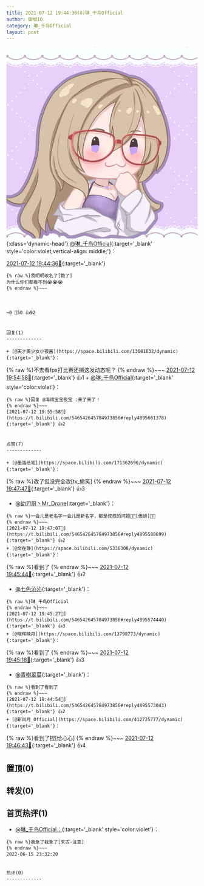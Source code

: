 ```yaml
---
title: 2021-07-12 19:44:36(8)琳_千鸟Official
author: 御坂IO
category: 琳_千鸟Official
layout: post
---
```


![img](/images/c0a88f85ebd0d056f37b114e0748e69556c8b488.jpg){:class='dynamic-head'}
[@琳_千鸟Official](https://space.bilibili.com/1620923329/dynamic){:target='_blank' style='color:violet;vertical-align: middle;'}：

[2021-07-12 19:44:36🔗](https://t.bilibili.com/546542645784973856){:target='_blank'}

~~~
{% raw %}我明明改名了[跪了]
为什么你们都看不到😭😭😭
{% endraw %}~~~



↪️0 💬50 👍92


回复(1)
-------------

+ [@天才美少女小夜酱](https://space.bilibili.com/13681632/dynamic){:target='_blank'}：
~~~
{% raw %}不去看fpx打比赛还搁这发动态呢？
{% endraw %}~~~
[2021-07-12 19:54:58🔗](https://t.bilibili.com/546542645784973856#reply4895644208){:target='_blank'} 👍1
    + [@琳_千鸟Official](https://space.bilibili.com/1620923329/dynamic){:target='_blank' style='color:violet'}：
~~~
{% raw %}回复 @海绵宝宝夜宝 :来了来了！
{% endraw %}~~~
[2021-07-12 19:55:58🔗](https://t.bilibili.com/546542645784973856#reply4895661378){:target='_blank'} 👍2


点赞(7)
-------------

+ [@墨落纸笔](https://space.bilibili.com/171362696/dynamic){:target='_blank'}：
~~~
{% raw %}改了但没完全改[tv_偷笑]
{% endraw %}~~~
[2021-07-12 19:47:47🔗](https://t.bilibili.com/546542645784973856#reply4895600454){:target='_blank'} 👍3
+ [@幼刀厨丶Mr_Drone](https://space.bilibili.com/10159341/dynamic){:target='_blank'}：
~~~
{% raw %}一会儿是老名字一会儿是新名字，都是叔叔的问题👊🏻[傲娇]👊🏻
{% endraw %}~~~
[2021-07-12 19:47:07🔗](https://t.bilibili.com/546542645784973856#reply4895588699){:target='_blank'} 👍2
+ [@文在静](https://space.bilibili.com/5336308/dynamic){:target='_blank'}：
~~~
{% raw %}看到了
{% endraw %}~~~
[2021-07-12 19:45:44🔗](https://t.bilibili.com/546542645784973856#reply4895578725){:target='_blank'} 👍2
+ [@七色沁沁](https://space.bilibili.com/355299645/dynamic){:target='_blank'}：
~~~
{% raw %}琳_千鸟Official
{% endraw %}~~~
[2021-07-12 19:45:27🔗](https://t.bilibili.com/546542645784973856#reply4895574440){:target='_blank'} 👍3
+ [@晓辉映月](https://space.bilibili.com/13798773/dynamic){:target='_blank'}：
~~~
{% raw %}看到了
{% endraw %}~~~
[2021-07-12 19:45:18🔗](https://t.bilibili.com/546542645784973856#reply4895574073){:target='_blank'} 👍3
+ [@青樹翠蔓](https://space.bilibili.com/145099922/dynamic){:target='_blank'}：
~~~
{% raw %}看到了看到了
{% endraw %}~~~
[2021-07-12 19:44:54🔗](https://t.bilibili.com/546542645784973856#reply4895573043){:target='_blank'} 👍2
+ [@新岚月_Official](https://space.bilibili.com/412725777/dynamic){:target='_blank'}：
~~~
{% raw %}看到了捏[给心心]
{% endraw %}~~~
[2021-07-12 19:46:43🔗](https://t.bilibili.com/546542645784973856#reply4895587658){:target='_blank'} 👍4


置顶(0)
-------------



转发(0)
-------------



首页热评(1)
-------------

+ [@琳_千鸟Official：](https://space.bilibili.com/1620923329/dynamic){:target='_blank' style='color:violet'}：
~~~
{% raw %}我急了我急了[来古-注意]
{% endraw %}~~~
2022-06-15 23:32:20


热评(0)
-------------



